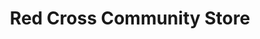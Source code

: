 ---
title: "Red Cross Community Store"
url: /climax/red-cross-community-store/
shop: convenience
---